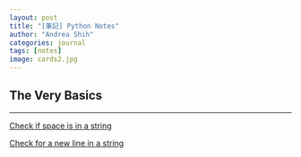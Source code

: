 ```yaml
---
layout: post
title: "[筆記] Python Notes"
author: "Andrea Shih"
categories: journal
tags: [notes]
image: cards2.jpg
---
```


## The Very Basics
---

[Check if space is in a string](https://stackoverflow.com/questions/3301395/check-if-space-is-in-a-string)

[Check for a new line in a string](https://stackoverflow.com/questions/5193811/how-can-i-check-for-a-new-line-in-string-in-python-3-x)

&nbsp;
